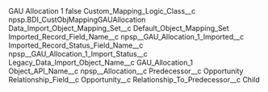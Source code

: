 <?xml version="1.0" encoding="UTF-8"?>
<CustomMetadata xmlns="http://soap.sforce.com/2006/04/metadata" xmlns:xsi="http://www.w3.org/2001/XMLSchema-instance" xmlns:xsd="http://www.w3.org/2001/XMLSchema">
    <label>GAU Allocation 1</label>
    <protected>false</protected>
    <values>
        <field>Custom_Mapping_Logic_Class__c</field>
        <value xsi:type="xsd:string">npsp.BDI_CustObjMappingGAUAllocation</value>
    </values>
    <values>
        <field>Data_Import_Object_Mapping_Set__c</field>
        <value xsi:type="xsd:string">Default_Object_Mapping_Set</value>
    </values>
    <values>
        <field>Imported_Record_Field_Name__c</field>
        <value xsi:type="xsd:string">npsp__GAU_Allocation_1_Imported__c</value>
    </values>
    <values>
        <field>Imported_Record_Status_Field_Name__c</field>
        <value xsi:type="xsd:string">npsp__GAU_Allocation_1_Import_Status__c</value>
    </values>
    <values>
        <field>Legacy_Data_Import_Object_Name__c</field>
        <value xsi:type="xsd:string">GAU_Allocation_1</value>
    </values>
    <values>
        <field>Object_API_Name__c</field>
        <value xsi:type="xsd:string">npsp__Allocation__c</value>
    </values>
    <values>
        <field>Predecessor__c</field>
        <value xsi:type="xsd:string">Opportunity</value>
    </values>
    <values>
        <field>Relationship_Field__c</field>
        <value xsi:type="xsd:string">Opportunity__c</value>
    </values>
    <values>
        <field>Relationship_To_Predecessor__c</field>
        <value xsi:type="xsd:string">Child</value>
    </values>
</CustomMetadata>
